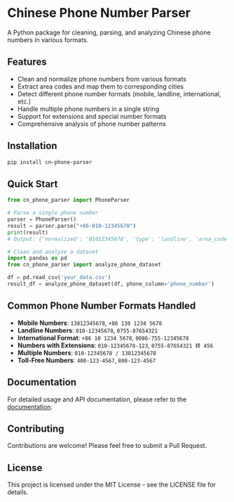 # Chinese Phone Number Parser

A Python package for cleaning, parsing, and analyzing Chinese phone numbers in various formats.

## Features

- Clean and normalize phone numbers from various formats
- Extract area codes and map them to corresponding cities
- Detect different phone number formats (mobile, landline, international, etc.)
- Handle multiple phone numbers in a single string
- Support for extensions and special number formats
- Comprehensive analysis of phone number patterns

## Installation

```bash
pip install cn-phone-parser
```

## Quick Start

```python
from cn_phone_parser import PhoneParser

# Parse a single phone number
parser = PhoneParser()
result = parser.parse("+86-010-12345678")
print(result)
# Output: {'normalized': '01012345678', 'type': 'landline', 'area_code': '010', 'city': 'Beijing'}

# Clean and analyze a dataset
import pandas as pd
from cn_phone_parser import analyze_phone_dataset

df = pd.read_csv('your_data.csv')
result_df = analyze_phone_dataset(df, phone_column='phone_number')
```

## Common Phone Number Formats Handled

- **Mobile Numbers**: `13812345678`, `+86 138 1234 5678`
- **Landline Numbers**: `010-12345678`, `0755-87654321`
- **International Format**: `+86 10 1234 5678`, `0086-755-12345678`
- **Numbers with Extensions**: `010-12345678-123`, `0755-87654321 转 456`
- **Multiple Numbers**: `010-12345678 / 13812345678`
- **Toll-Free Numbers**: `400-123-4567`, `800-123-4567`

## Documentation

For detailed usage and API documentation, please refer to the [documentation](docs/usage.md).

## Contributing

Contributions are welcome! Please feel free to submit a Pull Request.

## License

This project is licensed under the MIT License - see the LICENSE file for details.